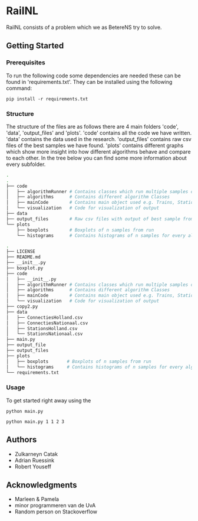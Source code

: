 # RailNL

RailNL consists of a problem which we as BetereNS try to solve.

## Getting Started

### Prerequisites

To run the following code some dependencies are needed these can be found in 'requirements.txt'. They can be installed using the following command:

```
pip install -r requirements.txt
```

### Structure

The structure of the files are as follows there are 4 main folders 'code', 'data', 'output_files' and 'plots'. 'code' contains all the code we have written. 'data' contains the data used in the research. 'output_files' contains raw csv files of the best samples we have found. 'plots' contains different graphs which show more insight into how different algorithms behave and compare to each other. In the tree below you can find some more information about every subfolder.

```bash
.
.
├── code
│   ├── algorithmRunner # Contains classes which run multiple samples of algorithm
│   ├── algorithms      # Contains different algorithm Classes
│   ├── mainCode        # Contains main object used e.g. Trains, Stations
│   └── visualization   # Code for visualization of output
├── data
├── output_files        # Raw csv files with output of best sample from run
└── plots
    ├── boxplots        # Boxplots of n samples from run
    └── histograms      # Contains histograms of n samples for every algorithm
```

```bash
.
├── LICENSE
├── README.md
├── __init__.py
├── boxplot.py
├── code
│   ├── __init__.py
│   ├── algorithmRunner # Contains classes which run multiple samples of algorithm
│   ├── algorithms      # Contains different algorithm Classes
│   ├── mainCode        # Contains main object used e.g. Trains, Stations
│   └── visualization   # Code for visualization of output
├── copy2.py
├── data
│   ├── ConnectiesHolland.csv
│   ├── ConnectiesNationaal.csv
│   ├── StationsHolland.csv
│   └── StationsNationaal.csv
├── main.py
├── output_file
├── output_files
├── plots
│   ├── boxplots       # Boxplots of n samples from run
│   └── histograms     # Contains histograms of n samples for every algorithm
└── requirements.txt
```

### Usage

To get started right away using the

```
python main.py
```

```
python main.py 1 1 2 3
```

## Authors

- Zulkarneyn Catak
- Adrian Ruessink
- Robert Youseff

## Acknowledgments

- Marleen & Pamela
- minor programmeren van de UvA
- Random person on Stackoverflow
